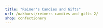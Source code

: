 ```yaml
---
title: "Reimer's Candies and Gifts"
url: /oakhurst/reimers-candies-and-gifts-2/
shop: confectionery
---
```

